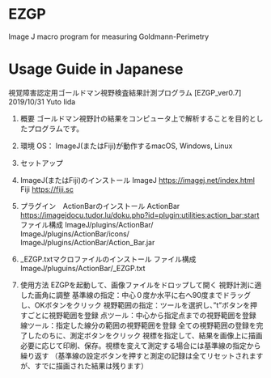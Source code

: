 # EZGP
Image J macro program for measuring Goldmann-Perimetry

# Usage Guide in Japanese

視覚障害認定用ゴールドマン視野検査結果計測プログラム [EZGP_ver0.7]
     2019/10/31 Yuto Iida
1.	概要
ゴールドマン視野計の結果をコンピュータ上で解析することを目的としたプログラムです。

2.	環境
OS： ImageJ(またはFiji)が動作するmacOS, Windows, Linux

3.	セットアップ
1.	ImageJ(またはFiji)のインストール
ImageJ https://imagej.net/index.html
Fiji https://fiji.sc

2.	プラグイン　ActionBarのインストール
ActionBar https://imagejdocu.tudor.lu/doku.php?id=plugin:utilities:action_bar:start
ファイル構成
ImageJ/plugins/ActionBar/ 
ImageJ/plugins/ActionBar/icons/ 
ImageJ/plugins/ActionBar/Action_Bar.jar 

3.	_EZGP.txtマクロファイルのインストール
ファイル構成
		ImageJ/pluguins/ActionBar/_EZGP.txt
4.	使用方法
EZGPを起動して、画像ファイルをドロップして開く
視野計測に適した画角に調整
基準線の指定：中心０度か水平に右へ90度までドラッグし、OKボタンをクリック
視野範囲の指定：ツールを選択し、”t”ボタンを押すごとに視野範囲を登録
	点ツール：中心から指定点までの視野範囲を登録
	線ツール：指定した線分の範囲の視野範囲を登録
全ての視野範囲の登録を完了したのちに、測定ボタンをクリック
視標を指定して、結果を画像上に描画
必要に応じて印刷、保存。視標を変えて測定する場合には基準線の指定から繰り返す
（基準線の設定ボタンを押すと測定の記録は全てリセットされますが、すでに描画された結果は残ります）

